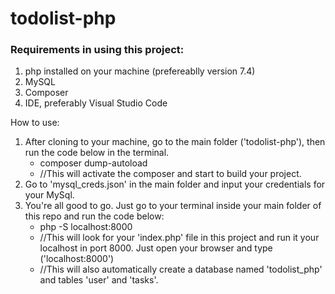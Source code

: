 # todolist-php

### Requirements in using this project:
1. php installed on your machine (prefereablly version 7.4)
2. MySQL
3. Composer
4. IDE, preferably Visual Studio Code

How to use:
1. After cloning to your machine, go to the main folder ('todolist-php'), then run the code below in the terminal.
   * composer dump-autoload   
   * //This will activate the composer and start to build your project.
2. Go to 'mysql_creds.json' in the main folder and input your credentials for your MySql.
3. You're all good to go. Just go to your terminal inside your main folder of this repo and run the code below:
   * php -S localhost:8000  
   * //This will look for your 'index.php' file in this project and run it your localhost in port 8000. Just open your browser and type ('localhost:8000') 
   * //This will also automatically create a database named 'todolist_php' and tables 'user' and 'tasks'.
